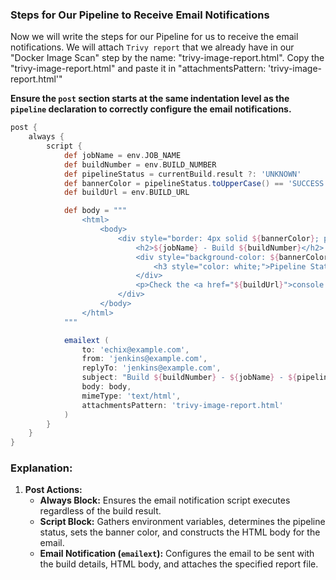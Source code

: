 ### Steps for Our Pipeline to Receive Email Notifications

Now we will write the steps for our Pipeline for us to receive the email notifications. We will attach `Trivy report` that we already have in our "Docker Image Scan" step by the name: "trivy-image-report.html". Copy the "trivy-image-report.html" and paste it in "attachmentsPattern: 'trivy-image-report.html'"

**Ensure the `post` section starts at the same indentation level as the `pipeline` declaration to correctly configure the email notifications.**
                      
```groovy
post {
    always {
        script {
            def jobName = env.JOB_NAME
            def buildNumber = env.BUILD_NUMBER
            def pipelineStatus = currentBuild.result ?: 'UNKNOWN'
            def bannerColor = pipelineStatus.toUpperCase() == 'SUCCESS' ? 'green' : 'red'
            def buildUrl = env.BUILD_URL

            def body = """
                <html>
                    <body>
                        <div style="border: 4px solid ${bannerColor}; padding: 10px;">
                            <h2>${jobName} - Build ${buildNumber}</h2>
                            <div style="background-color: ${bannerColor}; padding: 10px;">
                                <h3 style="color: white;">Pipeline Status: ${pipelineStatus.toUpperCase()}</h3>
                            </div>
                            <p>Check the <a href="${buildUrl}">console output</a></p>
                        </div>
                    </body>
                </html>
            """

            emailext (
                to: 'echix@example.com',
                from: 'jenkins@example.com',
                replyTo: 'jenkins@example.com',
                subject: "Build ${buildNumber} - ${jobName} - ${pipelineStatus.toUpperCase()}",
                body: body,
                mimeType: 'text/html',
                attachmentsPattern: 'trivy-image-report.html'
            )
        }
    }
}
```

### Explanation:

1. **Post Actions:**
   - **Always Block:** Ensures the email notification script executes regardless of the build result.
   - **Script Block:** Gathers environment variables, determines the pipeline status, sets the banner color, and constructs the HTML body for the email.
   - **Email Notification (`emailext`):** Configures the email to be sent with the build details, HTML body, and attaches the specified report file.
